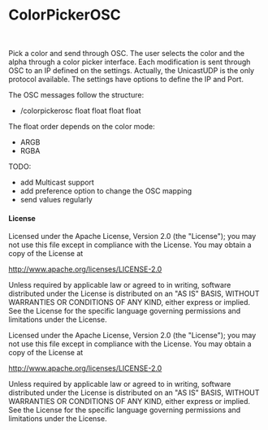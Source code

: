 # ColorPickerOSC

<br/>

Pick a color and send through OSC. 
The user selects the color and the alpha through a color picker interface.
Each modification is sent through OSC to an IP defined on the settings.
Actually, the UnicastUDP is the only protocol available.
The settings have options to define the IP and Port.

The OSC messages follow the structure:
- /colorpickerosc float float float float

The float order depends on the color mode:
- ARGB
- RGBA

TODO:
- add Multicast support
- add preference option to change the OSC mapping
- send values regularly


#### License
Licensed under the Apache License, Version 2.0 (the "License");
you may not use this file except in compliance with the License.
You may obtain a copy of the License at

   http://www.apache.org/licenses/LICENSE-2.0

Unless required by applicable law or agreed to in writing, software
distributed under the License is distributed on an "AS IS" BASIS,
WITHOUT WARRANTIES OR CONDITIONS OF ANY KIND, either express or implied.
See the License for the specific language governing permissions and
limitations under the License.

Licensed under the Apache License, Version 2.0 (the "License");
you may not use this file except in compliance with the License.
You may obtain a copy of the License at

   http://www.apache.org/licenses/LICENSE-2.0

Unless required by applicable law or agreed to in writing, software
distributed under the License is distributed on an "AS IS" BASIS,
WITHOUT WARRANTIES OR CONDITIONS OF ANY KIND, either express or implied.
See the License for the specific language governing permissions and
limitations under the License.
